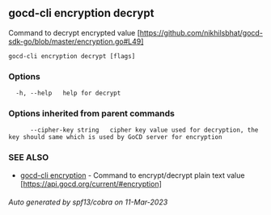 ## gocd-cli encryption decrypt

Command to decrypt encrypted value [https://github.com/nikhilsbhat/gocd-sdk-go/blob/master/encryption.go#L49]

```
gocd-cli encryption decrypt [flags]
```

### Options

```
  -h, --help   help for decrypt
```

### Options inherited from parent commands

```
      --cipher-key string   cipher key value used for decryption, the key should same which is used by GoCD server for encryption
```

### SEE ALSO

* [gocd-cli encryption](gocd-cli_encryption.md)	 - Command to encrypt/decrypt plain text value [https://api.gocd.org/current/#encryption]

###### Auto generated by spf13/cobra on 11-Mar-2023
